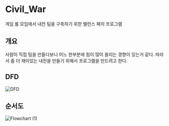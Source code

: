 # Civil_War
게임 롤 모임에서 내전 팀을 구축하기 위한 밸런스 패치 프로그램

## 개요

사람이 직접 팀을 만들다보니 어느 한부분에 힘이 많이 쏠리는 경향이 있는거 같다.
따라서 좀 더 재미있는 내전을 만들기 위해서 프로그램을 만드려고 한다.

## DFD

![DFD](https://github.com/user-attachments/assets/8fa36ea9-bc09-4365-8edf-15c2bbeb6ff7)

## 순서도

![Flowchart (1)](https://github.com/user-attachments/assets/48fdf429-eb62-4fd6-999e-fad4334db8e6)
